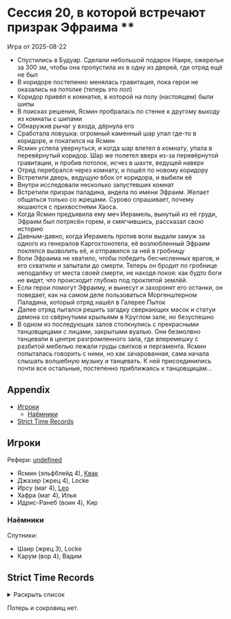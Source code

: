 # Сессия 20, в которой встречают призрак Эфраима \*\*

<!--
<a title="" href="">
  <img src="" style="width:800px" />
</a>
-->

Игра от 2025-08-22

- Спустились в Будуар. Сделали небольшой подарок Наире, ожерелье за 300 зм, чтобы она пропустила их в одну из дверей,
  где отряд ещё не был
- В коридоре постепенно менялась гравитация, пока герои не оказались на потолке (теперь это пол)
- Коридор привёл к комнатке, в которой на полу (настоящем) были шипы
- В поисках решения, Ясмин пробралась по стенке к другому выходу из комнаты с шипами
- Обнаружив рычаг у входа, дёрнула его
- Сработала ловушка: огромный каменный шар упал где-то в коридоре, и покатился на Ясмин
- Ясмин успела увернуться, и когда шар влетел в комнату, упала в перевёрнутый коридор. Шар же полетел вверх из-за
  перевёрнутой гравитации, и пробив потолок, исчез в шахте, ведущей наверх
- Отряд перебрался через комнату, и пошёл по новому коридору
- Встретили дверь, ведущую вбок от коридора, и выбили её
- Внутри исследовали несколько запустевших комнат
- Встретили призрак паладина, андела по имени Эфраим. Желает общаться только со жрецами. Сурово спрашивает, почему
  якшаются с прихвостнями Хаоса.
- Когда Ясмин предъявила ему меч Иерамель, вынутый из её груди, Эфраим был потрясён горем, и смягчившись, рассказал свою
  историю
- Давным-давно, когда Иерамель против воли выдали замуж за одного из генералов Каргохтонотепа, её возлюбленный Эфраим
  поклялся вызволить её, и отправился за ней в гробницу
- Воли Эфраима не хватило, чтобы победить бесчисленных врагов, и его схватили и запытали до смерти. Теперь он бродит по
  гробнице неподалёку от места своей смерти, не находя покоя: как будто боги не видят, что происходит глубоко под
  проклятой землёй.
- Если герои помогут Эфраиму, и вынесут и захоронят его останки, он поведает, как на самом деле пользоваться
  Моргенштерном Паладина, который отряд нашёл в Галерее Пыток
- Далее отряд пытался решить загадку сверкающих масок и статуи демона со свёрнутыми крыльями в Круглом зале, но
  безуспешно
- В одном из последующих залов столкнулись с прекрасными танцовщицами с лицами, закрытыми вуалью. Они безмолвно
  танцевали в центре разгромленного зала, где вперемешку с разбитой мебелью лежали груды свитков и пергамента. Ясмин
  попыталась говорить с ними, но как зачарованная, сама начала слышать волшебную музыку и танцевать. К ней
  присоединились почти все остальные, постепенно приближаясь к танцовщицам...

## Appendix

<!-- toc -->

- [Игроки](#%D0%B8%D0%B3%D1%80%D0%BE%D0%BA%D0%B8)
  - [Наёмники](#%D0%BD%D0%B0%D1%91%D0%BC%D0%BD%D0%B8%D0%BA%D0%B8)
- [Strict Time Records](#strict-time-records)

<!-- tocstop -->

## Игроки

Рефери: [undefined](https://t.me/oktottrpg)

- Ясмин (эльфблейд 4), [Квак](https://t.me/troglog)
- Джазер (жрец 4), Locke
- Ирсу (маг 4), [Leo](https://t.me/fiftyforfifty)
- Хафра (маг 4), Илья
- Идрис-Ранеб (воин 4), Кир

### Наёмники

Спутники:

- Шаир (жрец 3), Locke
- Карум (вор 4), Вадим

## Strict Time Records

<details><summary>Раскрыть список</summary>

По дням

- 1 день: 1ч + 2ч20м (игра 1) 10 января
- 2 день: отдых в лагере, ночёвка (игра 2) 17 января
- 3 день: 1ч + 3ч20м, остались внутри (конец игры 2). 4ч30м внутри (игра 3). 2ч30м (игра 4).
- 4-7 день: отдых, наём
- 8 день: раскопки шахты снаружи (конец игры 4) (игра 5)
- 9 день: 3ч10м внутри (конец игры 5) (игра 6), вышли наружу и ночевали в лагере
- 10 день: 4ч внутри (конец игры 6), 7ч + 40м в гротах (игра 7), 1ч10 м (игра 8) (Ширин, икра)
- 11-13 день: отдых в лагере, отправка каравана с сокровищами в поселение
- 14 день: 4ч10м (конец игры 8), 3ч40м (игра 9)
- 15 день: отдых, исследования (конец игры 9)
- 16 день (игра 10)
- 17 день: караван доезжает до поселения (игра 11), лечение в лагере
- 18 день: лечение в лагере
- 19 день: спуск в гробницу (7ч20м) (конец игры 11) (игра 12)
- 20 день: икра в Ширин созревает, караван выезжает обратно, спуск в гробницу и обратно (2ч40м) (конец игры 12)
- 21-25 дни: дорога, караван в лагере
- 26 день: гробница (5ч10м) (конец игры 13)
- 27 день: лагерь, изучение, охота (игра 14)
- 28 день: гробница (6ч50м)
- 29 день: лагерь, ждут караван (игра 15)
- 30 гробница
- 31 гробница (окончание игры 15, игра 16) оплата за лагерь, 2ч40м
- 32 день: 2ч50м (конец игры 16), вышли на поверхность (игра 17)
- 33 день: 2ч20м внутри
- 34 день: 1ч внутри, смерть андела Иерамель (игра 18)
- 35-39 дни: караван в город
- 40-41 дни: продажа сокровищ, встреча с колдуном Кехебом
- 42-46 дни: караван к лагерю
- 47 день: 1ч внутри (конец игры 18), 30м внутри (игра 19)
- 48 день: 4ч внутри
- 49 день: 1ч внутри
- 50 день: отдых в лагере, переписывание заклинаний
- 51 день: (игра 20)
- ...
- 60 день, прибывает караван, наёмники
- ...
- 62 день: кончается оплата наёмников

</details>

Потерь и сокровищ нет.
